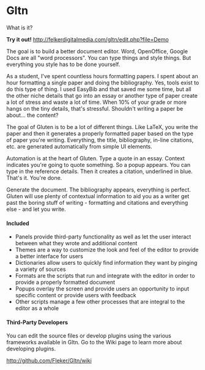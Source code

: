 Gltn
======

What is it?

**Try it out!** http://felkerdigitalmedia.com/gltn/edit.php?file=Demo

The goal is to build a better document editor. Word, OpenOffice, Google Docs are all "word processors". You can type things and style things.
But everything you style has to be done yourself.

As a student, I've spent countless hours formatting papers. I spent about an hour formatting a single paper and doing the bibliography.
Yes, tools exist to do this type of thing. I used EasyBib and that saved me some time, but all the other niche details that go into an essay
or another type of paper create a lot of stress and waste a lot of time. When 10% of your grade or more hangs on the tiny details, that's stressful.
Shouldn't writing a paper be about... the content?

The goal of Gluten is to be a lot of different things. Like LaTeX, you write the paper and then it generates a properly formatted paper
based on the type of paper you're writing. Everything, the title, bibliography, in-line citations, etc. are generated automatically from
simple UI elements. 

Automation is at the heart of Gluten. Type a quote in an essay. Context indicates you're going to quote something. So a popup appears.
You can type in the reference details. Then it creates a citation, underlined in blue. That's it. You're done. 

Generate the document. The bibliography appears, everything is perfect. Gluten will use plenty of contextual information to aid you as a writer get
past the boring stuff of writing - formatting and citations and everything else - and let you write.


#### Included
* Panels provide third-party functionality as well as let the user interact between what they wrote and additional content
* Themes are a way to customize the look and feel of the editor to provide a better interface for users
* Dictionaries allow users to quickly find information they want by pinging a variety of sources
* Formats are the scripts that run and integrate with the editor in order to provide a properly formatted document
* Popups overlay the screen and provide users an opportunity to input specific content or provide users with feedback
* Other scripts manage a few other processes that are integral to the editor as a whole

#### Third-Party Developers
You can edit the source files or develop plugins using the various frameworks available in Gltn. Go to the Wiki page to learn more about developing plugins.

http://github.com/Fleker/Gltn/wiki
